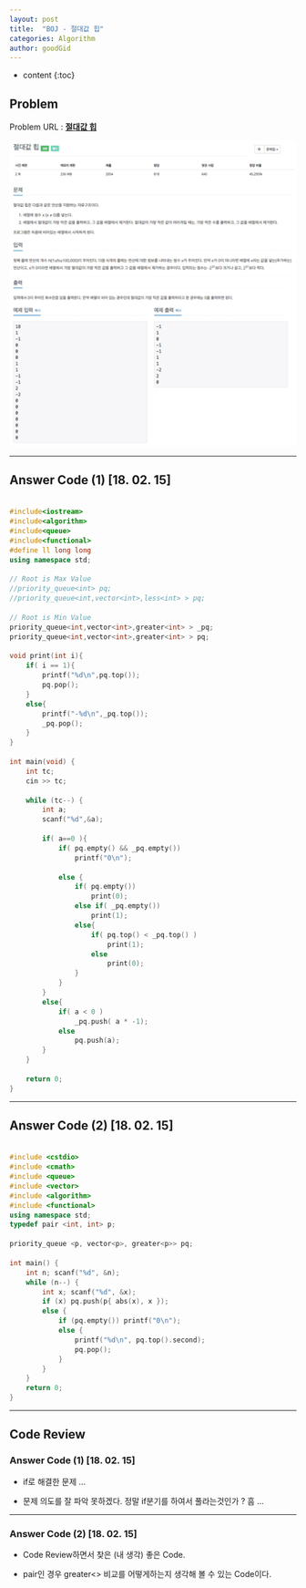 ```yaml
---
layout: post
title:  "BOJ - 절대값 힙"
categories: Algorithm
author: goodGid
---
```

* content
{:toc}


## Problem 
Problem URL : **[절대값 힙](https://www.acmicpc.net/problem/11286)**


![](/assets/img/algorithm/11286_1.png)
![](/assets/img/algorithm/11286_2.png)



---
 
## Answer Code (1) [18. 02. 15]
``` cpp

#include<iostream>
#include<algorithm>
#include<queue>
#include<functional>
#define ll long long
using namespace std;

// Root is Max Value
//priority_queue<int> pq;
//priority_queue<int,vector<int>,less<int> > pq;

// Root is Min Value
priority_queue<int,vector<int>,greater<int> > _pq;
priority_queue<int,vector<int>,greater<int> > pq;

void print(int i){
    if( i == 1){
        printf("%d\n",pq.top());
        pq.pop();
    }
    else{
        printf("-%d\n",_pq.top());
        _pq.pop();
    }
}

int main(void) {
    int tc;
    cin >> tc;
    
    while (tc--) {
        int a;
        scanf("%d",&a);
        
        if( a==0 ){
            if( pq.empty() && _pq.empty())
                printf("0\n");
            
            else {
                if( pq.empty())
                    print(0);
                else if( _pq.empty())
                    print(1);
                else{
                    if( pq.top() < _pq.top() )
                        print(1);
                    else
                        print(0);
                }
            }
        }
        else{
            if( a < 0 )
                _pq.push( a * -1);
            else
                pq.push(a);
        }
    }
    
    return 0;
}


```

---

## Answer Code (2) [18. 02. 15]
``` cpp

#include <cstdio>
#include <cmath>
#include <queue>
#include <vector>
#include <algorithm>
#include <functional>
using namespace std;
typedef pair <int, int> p;

priority_queue <p, vector<p>, greater<p>> pq;

int main() {
    int n; scanf("%d", &n);
    while (n--) {
        int x; scanf("%d", &x);
        if (x) pq.push(p{ abs(x), x });
        else {
            if (pq.empty()) printf("0\n");
            else {
                printf("%d\n", pq.top().second);
                pq.pop();
            }
        }
    }
    return 0;
}

```



---

## Code Review

### Answer Code (1) [18. 02. 15]

* if로 해결한 문제 ...

* 문제 의도를 잘 파악 못하겠다. 정말 if분기를 하여서 풀라는것인가 ? 흠 ...

---

### Answer Code (2) [18. 02. 15]

* Code Review하면서 찾은 (내 생각) 좋은 Code.

* pair인 경우 greater<> 비교를 어떻게하는지 생각해 볼 수 있는 Code이다.

